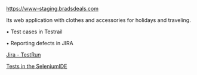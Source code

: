 
https://www-staging.bradsdeals.com

Its web application with clothes and accessories for holidays and traveling.

• Test cases in Testrail
 
• Reporting defects in JIRA

<a href="https://kubade.atlassian.net/browse/SDAN-17?atlOrigin=eyJpIjoiMzRiMzJkMzkxYjIzNDRlYzkyODE0N2E1M2E4NWQ5OTciLCJwIjoiaiJ9">Jira - TestRun</a>

<a href="https://1drv.ms/u/s!AiIUqBeh00_oxmHOfusT01ILDjOp?e=hwabuV">Tests in the SeleniumIDE</a>

